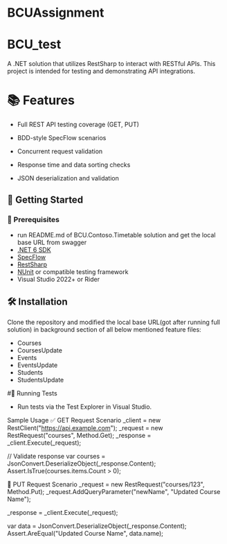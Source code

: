 # BCUAssignment

# BCU_test
A .NET solution that utilizes RestSharp to interact with RESTful APIs. This project is intended for testing and demonstrating API integrations.

# 📚 Features
- Full REST API testing coverage (GET, PUT)

- BDD-style SpecFlow scenarios

- Concurrent request validation

- Response time and data sorting checks

- JSON deserialization and validation

## 🚀 Getting Started

### 🔧 Prerequisites

- run README.md of BCU.Contoso.Timetable solution and get the local base URL from swagger
- [.NET 6 SDK](https://dotnet.microsoft.com/en-us/download)
- [SpecFlow](https://specflow.org/)
- [RestSharp](https://restsharp.dev/)
- [NUnit](https://nunit.org/) or compatible testing framework
- Visual Studio 2022+ or Rider

## 🛠 Installation

Clone the repository and modified the local base URL(got after running full solution) in background section of all below mentioned feature files:
- Courses
- CoursesUpdate
- Events
- EventsUpdate
- Students
- StudentsUpdate

#🧪 Running Tests
- Run tests via the Test Explorer in Visual Studio.

 Sample Usage
✅ GET Request Scenario
_client = new RestClient("https://api.example.com");
_request = new RestRequest("courses", Method.Get);
_response = _client.Execute(_request);

// Validate response
var courses = JsonConvert.DeserializeObject<RCourses>(_response.Content);
Assert.IsTrue(courses.items.Count > 0);

🔁 PUT Request Scenario
_request = new RestRequest("courses/123", Method.Put);
_request.AddQueryParameter("newName", "Updated Course Name");

_response = _client.Execute(_request);

var data = JsonConvert.DeserializeObject<CourseResponse>(_response.Content);
Assert.AreEqual("Updated Course Name", data.name);


